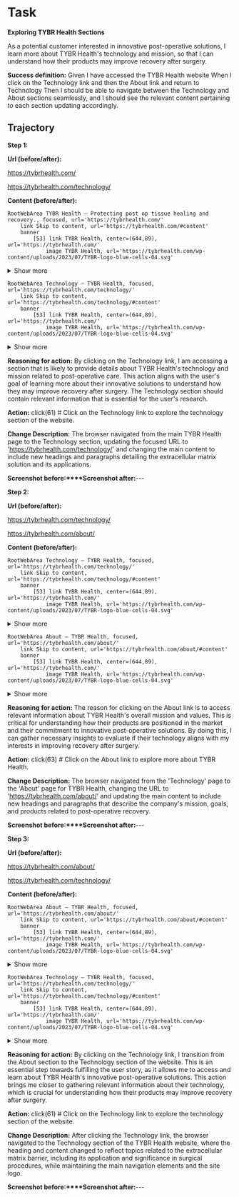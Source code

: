 # Task

**Exploring TYBR Health Sections**

As a potential customer interested in innovative post-operative solutions,
I learn more about TYBR Health's technology and mission,
so that I can understand how their products may improve recovery after surgery.

**Success definition:** Given I have accessed the TYBR Health website
When I click on the Technology link and then the About link and return to Technology
Then I should be able to navigate between the Technology and About sections seamlessly, and I should see the relevant content pertaining to each section updating accordingly.

## Trajectory

**Step 1:**

**Url (before/after):** 

https://tybrhealth.com/

https://tybrhealth.com/technology/

**Content (before/after):** 

```
RootWebArea TYBR Health – Protecting post op tissue healing and recovery.​, focused, url='https://tybrhealth.com/'
	link Skip to content, url='https://tybrhealth.com/#content'
	banner
		[53] link TYBR Health, center=(644,89), url='https://tybrhealth.com/'
			image TYBR Health, url='https://tybrhealth.com/wp-content/uploads/2023/07/TYBR-logo-blue-cells-04.svg'
```
<details><summary>Show more</summary>

```
		paragraph
			StaticText Protecting post op tissue healing and recovery.​
		navigation Main menu
			list
				listitem
					[59] link Home, center=(1310,105), url='https://tybrhealth.com/'
				listitem
					[61] link Technology, center=(1402,105), url='https://tybrhealth.com/technology/'
				listitem
					[63] link About, center=(1494,105), url='https://tybrhealth.com/about/'
	main
		Canvas
		StaticText Recovery
		StaticText Simplified
		heading Recovery after surgery is a
		heading LENGTHY AND PAINFUL PROCESS
		StaticText DAYS
		StaticText 0
		StaticText number of work days lost to injury
		superscript
			link 1, url='https://pubmed.ncbi.nlm.nih.gov/30776336/'
		StaticText OF PATIENTS
		StaticText 0
		StaticText %
		StaticText still develop function-limiting adhesions following primary flexor tendon repair.
		link 2, url='https://pubmed.ncbi.nlm.nih.gov/15891967/'
			superscript
		StaticText MILLION+
		StaticText 0
		StaticText secondary procedures to alleviate extremity internal tissue scars each year in US alone
		link 3, url='https://rb.gy/wsqgr'
			superscript
		heading Recovery the way it was intended
		heading At TYBR Health, we're not just aiming to introduce cutting-edge biomaterial therapies; we're striving to redefine the recovery process. We're developing biomaterials that act as a protective shield for tendons and ligaments during the healing process, ensuring a smoother recovery.
		heading Keeps life in motion
		paragraph
			StaticText Recovery shouldn’t mean putting life on hold. By reducing complications from scarring, patients could return to their favorite activities faster. Our solutions are designed to minimize downtime and maximize life’s precious moments.
		heading Nature's Best, amplified
		paragraph
			StaticText We believe in the power of nature. That’s why our hydrogel is designed without synthetics to enhance the body’s natural healing capacity. We’re not just creating solutions; we’re harnessing nature’s best to improve patient outcomes.
		image, url='https://tybrhealth.com/wp-content/uploads/2023/07/TYBR-shild-photos.png'
		heading Learn More
		paragraph
			StaticText We would love to speak with you.
			StaticText Feel free to reach out using the adjacent form
		paragraph
			StaticText Product under development. Not available commercially.
		paragraph
			strong
				StaticText References:
				StaticText 1.
			StaticText Nichols AEC, Best KT, Loiselle AE. The cellular basis of fibrotic tendon healing: challenges and opportunities.
			emphasis
				StaticText Transl Res.
			StaticText 2019;209:156-168. doi:10.1016/j.trsl.2019.02.002 (also, see Bureau of Labor Statistics. Available from:
			link https://www.bls.gov/, url='https://www.bls.gov/'
			StaticText .)
			strong
				StaticText 2.
			StaticText Strickland JW. The scientific basis for advances in flexor tendon surgery.
			StaticText J Hand Ther
			StaticText . 2005;18(2):94-111. doi:10.1197/j.jht.2005.01.013
			strong
				StaticText 3.
			StaticText Blessing WA, Okajima SM, Cubria MB, et al. Intraarticular injection of relaxin-2 alleviates shoulder arthrofibrosis.
			StaticText Proc Natl Acad Sci U S A
			StaticText . 2019;116(25):12183-12192. doi:10.1073/pnas.1900355116.
	contentinfo
		link TYBR Health, url='https://tybrhealth.com/'
			image TYBR Health, url='https://tybrhealth.com/wp-content/uploads/2023/07/TYBR-logo-blue-cells-04.svg'
		paragraph
			StaticText Protecting post op tissue healing and recovery.​
		paragraph
			StaticText All rights reserved
	StaticText desktop
```
</details>



```
RootWebArea Technology – TYBR Health, focused, url='https://tybrhealth.com/technology/'
	link Skip to content, url='https://tybrhealth.com/technology/#content'
	banner
		[53] link TYBR Health, center=(644,89), url='https://tybrhealth.com/'
			image TYBR Health, url='https://tybrhealth.com/wp-content/uploads/2023/07/TYBR-logo-blue-cells-04.svg'
```
<details><summary>Show more</summary>

```
		paragraph
			StaticText Protecting post op tissue healing and recovery.​
		navigation Main menu
			list
				listitem
					[59] link Home, center=(1310,105), url='https://tybrhealth.com/'
				listitem
					[61] link Technology, center=(1402,105), url='https://tybrhealth.com/technology/'
				listitem
					[63] link About, center=(1494,105), url='https://tybrhealth.com/about/'
	heading Science in action, simplicity in application
	heading A flowable extracellular matrix barrier (ECM)
	paragraph
		StaticText Our extracellular matrix solution is a game-changer in the field of biomaterial therapeutics. Designed to protect healing tendons and ligaments from adhesions and complications, our ECM can be easily applied in both open and minimally invasive surgeries.
	heading A simple, elegant solution
	paragraph
		StaticText But we didn’t stop at creating a scientifically advanced solution. We’ve made our ECM barrier remarkably simple to apply, ensuring seamless integration into surgical procedures. This simplicity extends to patient experiences, making recovery more straightforward and manageable.
	contentinfo
		link TYBR Health, url='https://tybrhealth.com/'
			image TYBR Health, url='https://tybrhealth.com/wp-content/uploads/2023/07/TYBR-logo-blue-cells-04.svg'
		paragraph
			StaticText Protecting post op tissue healing and recovery.​
		paragraph
			StaticText All rights reserved
	StaticText desktop
```
</details>

**Reasoning for action:** By clicking on the Technology link, I am accessing a section that is likely to provide details about TYBR Health's technology and mission related to post-operative care. This action aligns with the user's goal of learning more about their innovative solutions to understand how they may improve recovery after surgery. The Technology section should contain relevant information that is essential for the user's research.

**Action:** click(61) # Click on the Technology link to explore the technology section of the website.

**Change Description:** The browser navigated from the main TYBR Health page to the Technology section, updating the focused URL to 'https://tybrhealth.com/technology/' and changing the main content to include new headings and paragraphs detailing the extracellular matrix solution and its applications.

**Screenshot before:****Screenshot after:**---

**Step 2:**

**Url (before/after):** 

https://tybrhealth.com/technology/

https://tybrhealth.com/about/

**Content (before/after):** 

```
RootWebArea Technology – TYBR Health, focused, url='https://tybrhealth.com/technology/'
	link Skip to content, url='https://tybrhealth.com/technology/#content'
	banner
		[53] link TYBR Health, center=(644,89), url='https://tybrhealth.com/'
			image TYBR Health, url='https://tybrhealth.com/wp-content/uploads/2023/07/TYBR-logo-blue-cells-04.svg'
```
<details><summary>Show more</summary>

```
		paragraph
			StaticText Protecting post op tissue healing and recovery.​
		navigation Main menu
			list
				listitem
					[59] link Home, center=(1310,105), url='https://tybrhealth.com/'
				listitem
					[61] link Technology, center=(1402,105), url='https://tybrhealth.com/technology/'
				listitem
					[63] link About, center=(1494,105), url='https://tybrhealth.com/about/'
	heading Science in action, simplicity in application
	heading A flowable extracellular matrix barrier (ECM)
	paragraph
		StaticText Our extracellular matrix solution is a game-changer in the field of biomaterial therapeutics. Designed to protect healing tendons and ligaments from adhesions and complications, our ECM can be easily applied in both open and minimally invasive surgeries.
	heading A simple, elegant solution
	paragraph
		StaticText But we didn’t stop at creating a scientifically advanced solution. We’ve made our ECM barrier remarkably simple to apply, ensuring seamless integration into surgical procedures. This simplicity extends to patient experiences, making recovery more straightforward and manageable.
	contentinfo
		link TYBR Health, url='https://tybrhealth.com/'
			image TYBR Health, url='https://tybrhealth.com/wp-content/uploads/2023/07/TYBR-logo-blue-cells-04.svg'
		paragraph
			StaticText Protecting post op tissue healing and recovery.​
		paragraph
			StaticText All rights reserved
	StaticText desktop
```
</details>



```
RootWebArea About – TYBR Health, focused, url='https://tybrhealth.com/about/'
	link Skip to content, url='https://tybrhealth.com/about/#content'
	banner
		[53] link TYBR Health, center=(644,89), url='https://tybrhealth.com/'
			image TYBR Health, url='https://tybrhealth.com/wp-content/uploads/2023/07/TYBR-logo-blue-cells-04.svg'
```
<details><summary>Show more</summary>

```
		paragraph
			StaticText Protecting post op tissue healing and recovery.​
		navigation Main menu
			list
				listitem
					[59] link Home, center=(1310,105), url='https://tybrhealth.com/'
				listitem
					[61] link Technology, center=(1402,105), url='https://tybrhealth.com/technology/'
				listitem
					[63] link About, center=(1494,105), url='https://tybrhealth.com/about/'
	heading Empowering outcomes that matter
	paragraph
		StaticText Orthopedic surgeons value speed and efficiency. That’s why TYBR is developing an extracellular matrix (ECM) barrier that is quick, reliable, cost-effective, and will make a meaningful difference in post-op recovery. This ECM barrier promises to protect complex, soft tissue structures while also increasing functionality and facilitating a timely, full recovery.
	image, url='https://tybrhealth.com/wp-content/uploads/2023/07/TYBR-shild-photos.png'
	heading Our mission: Simplify recovery
	paragraph
		StaticText Our mission is to empower surgeons with the tools that will help their patients reclaim their lives after an injury or surgery by developing cutting-edge biomaterial therapeutics that facilitate their recovery.
	heading Our goal: Enhance the body's natural healing capabilities, alleviate pain and suffering, and improve functional outcomes
	heading Supported and backed by leading incubators
	contentinfo
		link TYBR Health, url='https://tybrhealth.com/'
			image TYBR Health, url='https://tybrhealth.com/wp-content/uploads/2023/07/TYBR-logo-blue-cells-04.svg'
		paragraph
			StaticText Protecting post op tissue healing and recovery.​
		paragraph
			StaticText All rights reserved
	StaticText desktop
```
</details>

**Reasoning for action:** The reason for clicking on the About link is to access relevant information about TYBR Health's overall mission and values. This is critical for understanding how their products are positioned in the market and their commitment to innovative post-operative solutions. By doing this, I can gather necessary insights to evaluate if their technology aligns with my interests in improving recovery after surgery.

**Action:** click(63) # Click on the About link to explore more about TYBR Health.

**Change Description:** The browser navigated from the 'Technology' page to the 'About' page for TYBR Health, changing the URL to 'https://tybrhealth.com/about/' and updating the main content to include new headings and paragraphs that describe the company's mission, goals, and products related to post-operative recovery.

**Screenshot before:****Screenshot after:**---

**Step 3:**

**Url (before/after):** 

https://tybrhealth.com/about/

https://tybrhealth.com/technology/

**Content (before/after):** 

```
RootWebArea About – TYBR Health, focused, url='https://tybrhealth.com/about/'
	link Skip to content, url='https://tybrhealth.com/about/#content'
	banner
		[53] link TYBR Health, center=(644,89), url='https://tybrhealth.com/'
			image TYBR Health, url='https://tybrhealth.com/wp-content/uploads/2023/07/TYBR-logo-blue-cells-04.svg'
```
<details><summary>Show more</summary>

```
		paragraph
			StaticText Protecting post op tissue healing and recovery.​
		navigation Main menu
			list
				listitem
					[59] link Home, center=(1310,105), url='https://tybrhealth.com/'
				listitem
					[61] link Technology, center=(1402,105), url='https://tybrhealth.com/technology/'
				listitem
					[63] link About, center=(1494,105), url='https://tybrhealth.com/about/'
	heading Empowering outcomes that matter
	paragraph
		StaticText Orthopedic surgeons value speed and efficiency. That’s why TYBR is developing an extracellular matrix (ECM) barrier that is quick, reliable, cost-effective, and will make a meaningful difference in post-op recovery. This ECM barrier promises to protect complex, soft tissue structures while also increasing functionality and facilitating a timely, full recovery.
	image, url='https://tybrhealth.com/wp-content/uploads/2023/07/TYBR-shild-photos.png'
	heading Our mission: Simplify recovery
	paragraph
		StaticText Our mission is to empower surgeons with the tools that will help their patients reclaim their lives after an injury or surgery by developing cutting-edge biomaterial therapeutics that facilitate their recovery.
	heading Our goal: Enhance the body's natural healing capabilities, alleviate pain and suffering, and improve functional outcomes
	heading Supported and backed by leading incubators
	contentinfo
		link TYBR Health, url='https://tybrhealth.com/'
			image TYBR Health, url='https://tybrhealth.com/wp-content/uploads/2023/07/TYBR-logo-blue-cells-04.svg'
		paragraph
			StaticText Protecting post op tissue healing and recovery.​
		paragraph
			StaticText All rights reserved
	StaticText desktop
```
</details>



```
RootWebArea Technology – TYBR Health, focused, url='https://tybrhealth.com/technology/'
	link Skip to content, url='https://tybrhealth.com/technology/#content'
	banner
		[53] link TYBR Health, center=(644,89), url='https://tybrhealth.com/'
			image TYBR Health, url='https://tybrhealth.com/wp-content/uploads/2023/07/TYBR-logo-blue-cells-04.svg'
```
<details><summary>Show more</summary>

```
		paragraph
			StaticText Protecting post op tissue healing and recovery.​
		navigation Main menu
			list
				listitem
					[59] link Home, center=(1310,105), url='https://tybrhealth.com/'
				listitem
					[61] link Technology, center=(1402,105), url='https://tybrhealth.com/technology/'
				listitem
					[63] link About, center=(1494,105), url='https://tybrhealth.com/about/'
	heading Science in action, simplicity in application
	heading A flowable extracellular matrix barrier (ECM)
	paragraph
		StaticText Our extracellular matrix solution is a game-changer in the field of biomaterial therapeutics. Designed to protect healing tendons and ligaments from adhesions and complications, our ECM can be easily applied in both open and minimally invasive surgeries.
	heading A simple, elegant solution
	paragraph
		StaticText But we didn’t stop at creating a scientifically advanced solution. We’ve made our ECM barrier remarkably simple to apply, ensuring seamless integration into surgical procedures. This simplicity extends to patient experiences, making recovery more straightforward and manageable.
	contentinfo
		link TYBR Health, url='https://tybrhealth.com/'
			image TYBR Health, url='https://tybrhealth.com/wp-content/uploads/2023/07/TYBR-logo-blue-cells-04.svg'
		paragraph
			StaticText Protecting post op tissue healing and recovery.​
		paragraph
			StaticText All rights reserved
	StaticText desktop
```
</details>

**Reasoning for action:** By clicking on the Technology link, I transition from the About section to the Technology section of the website. This is an essential step towards fulfilling the user story, as it allows me to access and learn about TYBR Health's innovative post-operative solutions. This action brings me closer to gathering relevant information about their technology, which is crucial for understanding how their products may improve recovery after surgery.

**Action:** click(61) # Click on the Technology link to explore the technology section of the website.

**Change Description:** After clicking the Technology link, the browser navigated to the Technology section of the TYBR Health website, where the heading and content changed to reflect topics related to the extracellular matrix barrier, including its application and significance in surgical procedures, while maintaining the main navigation elements and the site logo.

**Screenshot before:****Screenshot after:**---

